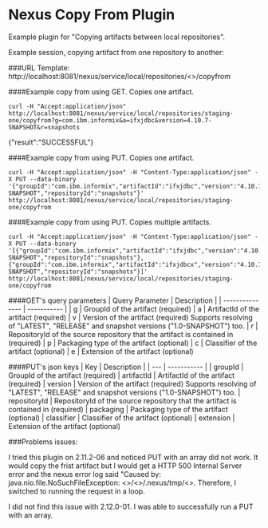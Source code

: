 <!--

    Copyright (c) 2007-2014 Sonatype, Inc. All rights reserved.

    This program is licensed to you under the Apache License Version 2.0,
    and you may not use this file except in compliance with the Apache License Version 2.0.
    You may obtain a copy of the Apache License Version 2.0 at http://www.apache.org/licenses/LICENSE-2.0.

    Unless required by applicable law or agreed to in writing,
    software distributed under the Apache License Version 2.0 is distributed on an
    "AS IS" BASIS, WITHOUT WARRANTIES OR CONDITIONS OF ANY KIND, either express or implied.
    See the Apache License Version 2.0 for the specific language governing permissions and limitations there under.

-->
# Nexus Copy From Plugin

Example plugin for "Copying artifacts between local repositories".

Example session, copying artifact from one repository to another:

###URL Template: 
http://localhost:8081/nexus/service/local/repositories/<<targetRepository>>/copyfrom

####Example copy from using GET. Copies one artifact.
```curl
curl -H "Accept:application/json" http://localhost:8081/nexus/service/local/repositories/staging-one/copyfrom?g=com.ibm.informix&a=ifxjdbc&version=4.10.7-SNAPSHOT&r=snapshots
```
{"result":"SUCCESSFUL"}

####Example copy from using PUT.  Copies one artifact.
```curl
curl -H "Accept:application/json" -H "Content-Type:application/json" -X PUT --data-binary '{"groupId":"com.ibm.informix","artifactId":"ifxjdbc","version":"4.10.7-SNAPSHOT","repositoryId":"snapshots"}' http://localhost:8081/nexus/service/local/repositories/staging-one/copyfrom
```

####Example copy from using PUT.  Copies multiple artifacts.
```curl
curl -H "Accept:application/json" -H "Content-Type:application/json" -X PUT --data-binary '[{"groupId":"com.ibm.informix","artifactId":"ifxjdbc","version":"4.10.7-SNAPSHOT","repositoryId":"snapshots"},{"groupId":"com.ibm.informix","artifactId":"ifxjdbcx","version":"4.10.7-SNAPSHOT","repositoryId":"snapshots"}]' http://localhost:8081/nexus/service/local/repositories/staging-one/copyfrom
```


####GET's query parameters
| Query Parameter | Description |
| --------------- | ----------- |
| g | GroupId of the artifact (required) 
| a | ArtifactId of the artifact (required) 
| v | Version of the artifact (required) Supports resolving of "LATEST", "RELEASE" and snapshot versions ("1.0-SNAPSHOT") too. 
| r | RepositoryId of the source repository that the artifact is contained in (required) 
| p | Packaging type of the artifact (optional) 
| c | Classifier of the artifact (optional) 
| e | Extension of the artifact (optional) 

####PUT's json keys
| Key | Description |
| --- | ----------- |
| groupId | GroupId of the artifact (required) 
| artifactId | ArtifactId of the artifact (required) 
| version | Version of the artifact (required) Supports resolving of "LATEST", "RELEASE" and snapshot versions ("1.0-SNAPSHOT") too. 
| repositoryId | RepositoryId of the source repository that the artifact is contained in (required) 
| packaging | Packaging type of the artifact (optional) 
| classifier | Classifier of the artifact (optional) 
| extension | Extension of the artifact (optional) 


###Problems issues:

I tried this plugin on 2.11.2-06 and noticed PUT with an array did not work.  It would copy the frist artifact but I would get a HTTP 500 Internal Server error and the nexus error log said "Caused by: java.nio.file.NoSuchFileException: <<storage directory>>/<<target repository>>/.nexus/tmp/<<gav>>.    Therefore, I switched to running the request in a loop. 

I did not find this issue with 2.12.0-01.   I was able to successfully run a PUT with an array.  
